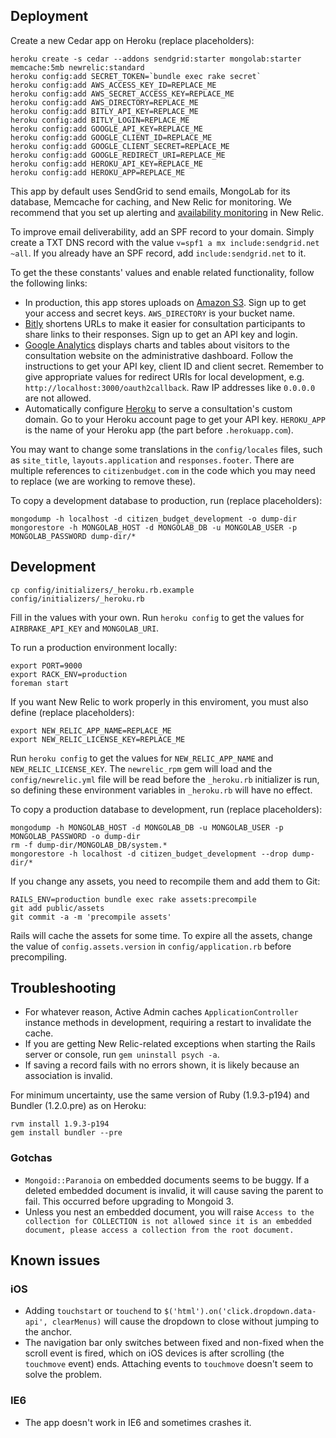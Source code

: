 ## Deployment

Create a new Cedar app on Heroku (replace placeholders):

    heroku create -s cedar --addons sendgrid:starter mongolab:starter memcache:5mb newrelic:standard
    heroku config:add SECRET_TOKEN=`bundle exec rake secret`
    heroku config:add AWS_ACCESS_KEY_ID=REPLACE_ME
    heroku config:add AWS_SECRET_ACCESS_KEY=REPLACE_ME
    heroku config:add AWS_DIRECTORY=REPLACE_ME
    heroku config:add BITLY_API_KEY=REPLACE_ME
    heroku config:add BITLY_LOGIN=REPLACE_ME
    heroku config:add GOOGLE_API_KEY=REPLACE_ME
    heroku config:add GOOGLE_CLIENT_ID=REPLACE_ME
    heroku config:add GOOGLE_CLIENT_SECRET=REPLACE_ME
    heroku config:add GOOGLE_REDIRECT_URI=REPLACE_ME
    heroku config:add HEROKU_API_KEY=REPLACE_ME
    heroku config:add HEROKU_APP=REPLACE_ME

This app by default uses SendGrid to send emails, MongoLab for its database, Memcache for caching, and New Relic for monitoring. We recommend that you set up alerting and [availability monitoring](https://newrelic.com/docs/features/availability-monitoring-faq) in New Relic.

To improve email deliverability, add an SPF record to your domain. Simply create a TXT DNS record with the value `v=spf1 a mx include:sendgrid.net ~all`. If you already have an SPF record, add `include:sendgrid.net` to it.

To get the these constants' values and enable related functionality, follow the following links:
* In production, this app stores uploads on [Amazon S3](http://aws.amazon.com/s3/). Sign up to get your access and secret keys. `AWS_DIRECTORY` is your bucket name.
* [Bitly](http://bitly.com/a/your_api_key/) shortens URLs to make it easier for consultation participants to share links to their responses. Sign up to get an API key and login.
* [Google Analytics](https://developers.google.com/analytics/resources/tutorials/hello-analytics-api#register_project) displays charts and tables about visitors to the consultation website on the administrative dashboard. Follow the instructions to get your API key, client ID and client secret. Remember to give appropriate values for redirect URIs for local development, e.g. `http://localhost:3000/oauth2callback`. Raw IP addresses like `0.0.0.0` are not allowed.
* Automatically configure [Heroku](https://api.heroku.com/account) to serve a consultation's custom domain. Go to your Heroku account page to get your API key. `HEROKU_APP` is the name of your Heroku app (the part before `.herokuapp.com`).

You may want to change some translations in the `config/locales` files, such as `site_title`, `layouts.application` and `responses.footer`.  There are multiple references to `citizenbudget.com` in the code which you may need to replace (we are working to remove these).

To copy a development database to production, run (replace placeholders):

    mongodump -h localhost -d citizen_budget_development -o dump-dir
    mongorestore -h MONGOLAB_HOST -d MONGOLAB_DB -u MONGOLAB_USER -p MONGOLAB_PASSWORD dump-dir/*

## Development

    cp config/initializers/_heroku.rb.example config/initializers/_heroku.rb

Fill in the values with your own. Run `heroku config` to get the values for `AIRBRAKE_API_KEY` and `MONGOLAB_URI`.

To run a production environment locally:

    export PORT=9000
    export RACK_ENV=production
    foreman start

If you want New Relic to work properly in this enviroment, you must also define (replace placeholders):

    export NEW_RELIC_APP_NAME=REPLACE_ME
    export NEW_RELIC_LICENSE_KEY=REPLACE_ME

Run `heroku config` to get the values for `NEW_RELIC_APP_NAME` and `NEW_RELIC_LICENSE_KEY`. The `newrelic_rpm` gem will load and the `config/newrelic.yml` file will be read before the `_heroku.rb` initializer is run, so defining these environment variables in `_heroku.rb` will have no effect.

To copy a production database to development, run (replace placeholders):

    mongodump -h MONGOLAB_HOST -d MONGOLAB_DB -u MONGOLAB_USER -p MONGOLAB_PASSWORD -o dump-dir
    rm -f dump-dir/MONGOLAB_DB/system.*
    mongorestore -h localhost -d citizen_budget_development --drop dump-dir/*

If you change any assets, you need to recompile them and add them to Git:

    RAILS_ENV=production bundle exec rake assets:precompile
    git add public/assets
    git commit -a -m 'precompile assets'

Rails will cache the assets for some time. To expire all the assets, change the value of `config.assets.version` in `config/application.rb` before precompiling.

## Troubleshooting

* For whatever reason, Active Admin caches `ApplicationController` instance methods in development, requiring a restart to invalidate the cache.
* If you are getting New Relic-related exceptions when starting the Rails server or console, run `gem uninstall psych -a`.
* If saving a record fails with no errors shown, it is likely because an association is invalid.

For minimum uncertainty, use the same version of Ruby (1.9.3-p194) and Bundler (1.2.0.pre) as on Heroku:

    rvm install 1.9.3-p194
    gem install bundler --pre

### Gotchas

* `Mongoid::Paranoia` on embedded documents seems to be buggy. If a deleted embedded document is invalid, it will cause saving the parent to fail. This occurred before upgrading to Mongoid 3.
* Unless you nest an embedded document, you will raise `Access to the collection for COLLECTION is not allowed since it is an embedded document, please access a collection from the root document.`

## Known issues

### iOS

* Adding `touchstart` or `touchend` to `$('html').on('click.dropdown.data-api', clearMenus)` will cause the dropdown to close without jumping to the anchor.
* The navigation bar only switches between fixed and non-fixed when the scroll event is fired, which on iOS devices is after scrolling (the `touchmove` event) ends. Attaching events to `touchmove` doesn't seem to solve the problem.

### IE6

* The app doesn't work in IE6 and sometimes crashes it.
